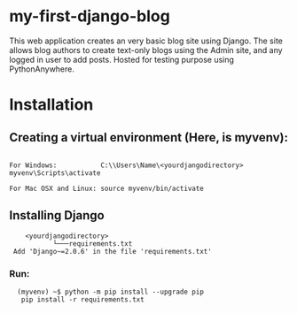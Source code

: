 # my-first-django-blog

This web application creates an very basic blog site using Django. 
The site allows blog authors to create text-only blogs using the Admin site, and any logged in user to add posts.
Hosted for testing purpose using PythonAnywhere.

# Installation
## Creating a virtual environment (Here, is myvenv):
  ```python3 -m venv myvenv
  
  For Windows:           C:\\Users\Name\<yourdjangodirectory> myvenv\Scripts\activate
  
  For Mac OSX and Linux: source myvenv/bin/activate
  ```
## Installing Django
```
    <yourdjangodirectory>
           └───requirements.txt
 Add 'Django~=2.0.6' in the file 'requirements.txt'

```

### Run:
```
  (myvenv) ~$ python -m pip install --upgrade pip
   pip install -r requirements.txt
```
